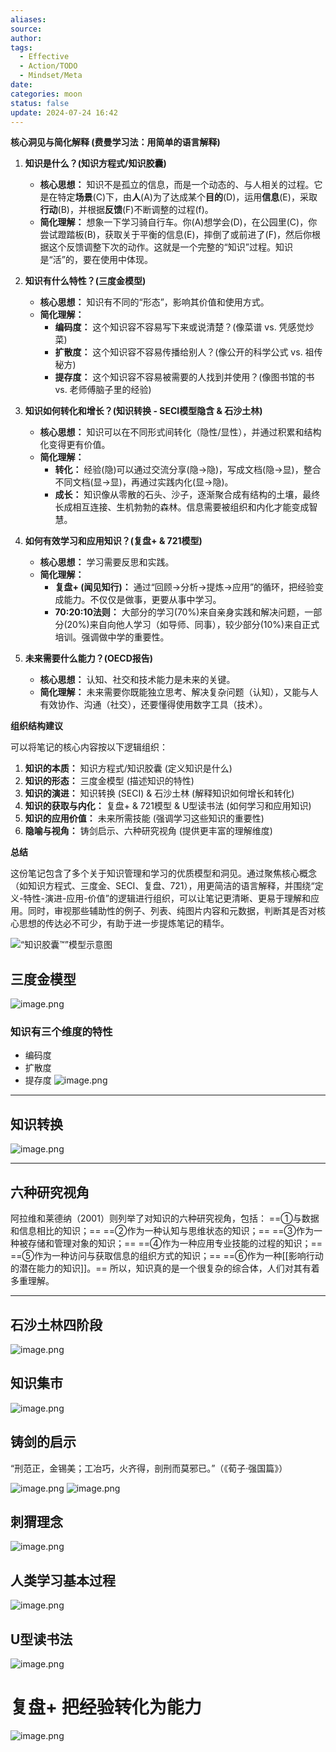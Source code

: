 ```yaml
---
aliases: 
source: 
author: 
tags:
  - Effective
  - Action/TODO
  - Mindset/Meta
date: 
categories: moon
status: false
update: 2024-07-24 16:42
---
```


**核心洞见与简化解释 (费曼学习法：用简单的语言解释)**

1.  **知识是什么？(知识方程式/知识胶囊)**
    *   **核心思想：** 知识不是孤立的信息，而是一个动态的、与人相关的过程。它是在特定**场景**(C)下，由**人**(A)为了达成某个**目的**(D)，运用**信息**(E)，采取**行动**(B)，并根据**反馈**(F)不断调整的过程(f)。
    *   **简化理解：** 想象一下学习骑自行车。你(A)想学会(D)，在公园里(C)，你尝试蹬踏板(B)，获取关于平衡的信息(E)，摔倒了或前进了(F)，然后你根据这个反馈调整下次的动作。这就是一个完整的“知识”过程。知识是“活”的，要在使用中体现。

2.  **知识有什么特性？(三度金模型)**
    *   **核心思想：** 知识有不同的“形态”，影响其价值和使用方式。
    *   **简化理解：**
        *   **编码度：** 这个知识容不容易写下来或说清楚？(像菜谱 vs. 凭感觉炒菜)
        *   **扩散度：** 这个知识容不容易传播给别人？(像公开的科学公式 vs. 祖传秘方)
        *   **提存度：** 这个知识容不容易被需要的人找到并使用？(像图书馆的书 vs. 老师傅脑子里的经验)

3.  **知识如何转化和增长？(知识转换 - SECI模型隐含 & 石沙土林)**
    *   **核心思想：** 知识可以在不同形式间转化（隐性/显性），并通过积累和结构化变得更有价值。
    *   **简化理解：**
        *   **转化：** 经验(隐)可以通过交流分享(隐->隐)，写成文档(隐->显)，整合不同文档(显->显)，再通过实践内化(显->隐)。
        *   **成长：** 知识像从零散的石头、沙子，逐渐聚合成有结构的土壤，最终长成相互连接、生机勃勃的森林。信息需要被组织和内化才能变成智慧。

4.  **如何有效学习和应用知识？(复盘+ & 721模型)**
    *   **核心思想：** 学习需要反思和实践。
    *   **简化理解：**
        *   **复盘+ (闻见知行)：** 通过“回顾->分析->提炼->应用”的循环，把经验变成能力。不仅仅是做事，更要从事中学习。
        *   **70:20:10法则：** 大部分的学习(70%)来自亲身实践和解决问题，一部分(20%)来自向他人学习（如导师、同事），较少部分(10%)来自正式培训。强调做中学的重要性。

5.  **未来需要什么能力？(OECD报告)**
    *   **核心思想：** 认知、社交和技术能力是未来的关键。
    *   **简化理解：** 未来需要你既能独立思考、解决复杂问题（认知），又能与人有效协作、沟通（社交），还要懂得使用数字工具（技术）。

**组织结构建议**

可以将笔记的核心内容按以下逻辑组织：

1.  **知识的本质：** 知识方程式/知识胶囊 (定义知识是什么)
2.  **知识的形态：** 三度金模型 (描述知识的特性)
3.  **知识的演进：** 知识转换 (SECI) & 石沙土林 (解释知识如何增长和转化)
4.  **知识的获取与内化：** 复盘+ & 721模型 & U型读书法 (如何学习和应用知识)
5.  **知识的应用价值：** 未来所需技能 (强调学习这些知识的重要性)
6.  **隐喻与视角：** 铸剑启示、六种研究视角 (提供更丰富的理解维度)


**总结**

这份笔记包含了多个关于知识管理和学习的优质模型和洞见。通过聚焦核心概念（如知识方程式、三度金、SECI、复盘、721），用更简洁的语言解释，并围绕“定义-特性-演进-应用-价值”的逻辑进行组织，可以让笔记更清晰、更易于理解和应用。同时，审视那些辅助性的例子、列表、纯图片内容和元数据，判断其是否对核心思想的传达必不可少，有助于进一步提炼笔记的精华。

![“知识胶囊™”模型示意图](https://cdn.jsdelivr.net/gh/duanbiao2000/BlogGallery@main/picture/20240808001028.png)

## 三度金模型

![image.png](https://cdn.jsdelivr.net/gh/duanbiao2000/BlogGallery@main/picture/20240630122223.png)

### 知识有三个维度的特性

- 编码度
- 扩散度
- 提存度
![image.png](https://cdn.jsdelivr.net/gh/duanbiao2000/BlogGallery@main/picture/20240808001110.png)

---

## 知识转换

![image.png](https://cdn.jsdelivr.net/gh/duanbiao2000/BlogGallery@main/picture/20240630123020.png)

---

## 六种研究视角

阿拉维和莱德纳（2001）则列举了对知识的六种研究视角，包括：
==①与数据和信息相比的知识；==
==②作为一种认知与思维状态的知识；==
==③作为一种被存储和管理对象的知识；==
==④作为一种应用专业技能的过程的知识；==
==⑤作为一种访问与获取信息的组织方式的知识；==
==⑥作为一种[[影响行动的潜在能力的知识]]。==
所以，知识真的是一个很复杂的综合体，人们对其有着多重理解。
<!--SR:!2000-01-01,1,250!2025-04-17,3,250!2000-01-01,1,250!2000-01-01,1,250!2000-01-01,1,250!2000-01-01,1,250-->

---

## 石沙土林四阶段

![image.png](https://cdn.jsdelivr.net/gh/duanbiao2000/BlogGallery@main/picture/20240630124345.png)

## 知识集市

![image.png](https://cdn.jsdelivr.net/gh/duanbiao2000/BlogGallery@main/picture/20240808002228.png)

## 铸剑的启示

“刑范正，金锡美；工冶巧，火齐得，剖刑而莫邪已。”（《荀子·强国篇》）


![image.png](https://cdn.jsdelivr.net/gh/duanbiao2000/BlogGallery@main/picture/20240808003058.png)
![image.png](https://cdn.jsdelivr.net/gh/duanbiao2000/BlogGallery@main/picture/20240808003141.png)

## 刺猬理念

![image.png](https://cdn.jsdelivr.net/gh/duanbiao2000/BlogGallery@main/picture/20240809150510.png)

## 人类学习基本过程

![image.png](https://cdn.jsdelivr.net/gh/duanbiao2000/BlogGallery@main/picture/20240809150624.png)

## U型读书法

![image.png](https://cdn.jsdelivr.net/gh/duanbiao2000/BlogGallery@main/picture/20240809154355.png)

# 复盘+ 把经验转化为能力

![image.png](https://cdn.jsdelivr.net/gh/duanbiao2000/BlogGallery@main/picture/20240809160946.png)



